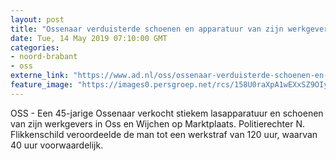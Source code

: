 ```yaml
---
layout: post
title: "Ossenaar verduisterde schoenen en apparatuur van zijn werkgevers"
date: Tue, 14 May 2019 07:10:00 GMT
categories: 
- noord-brabant 
- oss 
externe_link: "https://www.ad.nl/oss/ossenaar-verduisterde-schoenen-en-apparatuur-van-zijn-werkgevers~a9af0888/"
feature_image: "https://images0.persgroep.net/rcs/158U0raXpA1wEXxSZ9OIyStG_ZE/diocontent/145687982/_fitwidth/400/?appId=21791a8992982cd8da851550a453bd7f&quality=0.7"
---
```


OSS - Een 45-jarige Ossenaar verkocht stiekem lasapparatuur en schoenen van zijn werkgevers in Oss en Wijchen op Marktplaats. Politierechter N. Flikkenschild veroordeelde de man tot een werkstraf van 120 uur, waarvan 40 uur voorwaardelijk.
